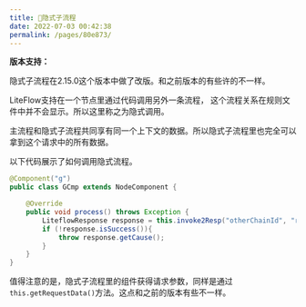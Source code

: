 ```yaml
---
title: 🥑隐式子流程
date: 2022-07-03 00:42:38
permalink: /pages/80e873/
---
```


**版本支持：**<Badge text="v2.15.0+" vertical="middle"/>

隐式子流程在2.15.0这个版本中做了改版。和之前版本的有些许的不一样。

LiteFlow支持在一个节点里通过代码调用另外一条流程， 这个流程关系在规则文件中并不会显示。所以这里称之为隐式调用。

主流程和隐式子流程共同享有同一个上下文的数据。所以隐式子流程里也完全可以拿到这个请求中的所有数据。

以下代码展示了如何调用隐式流程。

```java
@Component("g")
public class GCmp extends NodeComponent {

	@Override
	public void process() throws Exception {
		LiteflowResponse response = this.invoke2Resp("otherChainId", "requestData");
		if (!response.isSuccess()){
		    throw response.getCause();
		}
	}
}
```

值得注意的是，隐式子流程里的组件获得请求参数，同样是通过`this.getRequestData()`方法。这点和之前的版本有些不一样。